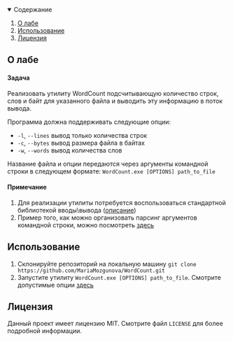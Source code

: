 <!-- TABLE OF CONTENTS -->
<details open="open">
  <summary>Содержание</summary>
  <ol>
    <li><a href="#about">О лабе</a></li>
    <li><a href="#usage">Использование</a></li>
    <li><a href="#license">Лицензия</a></li>
  </ol>
</details>



## <a name="about">О лабе</a>

#### Задача
Реализовать утилиту WordCount подсчитывающую количество строк, слов и байт для указанного файла и выводить эту информацию в поток вывода.

Программа должна поддерживать следующие опции:
* `-l`, `--lines` вывод только количества строк
* `-c`, `--bytes` вывод размера файла в байтах
* `-w`, `--words` вывод количества слов

Название файла и опции передаются через аргументы командной строки в следующем формате:
`WordCount.exe [OPTIONS] path_to_file`

#### Примечание
1. Для реализации утилиты потребуется воспользоваться
стандартной библиотекой вводы\вывода ([описание](https://en.cppreference.com/w/c/io))
2. Пример того, как можно организовать парсинг
аргументов командной строки, можно посмотреть [здесь](http://www.cplusplus.com/articles/DEN36Up4/)



## <a name="usage">Использование</a>

1. Склонируйте репозиторий на локальную машину `git clone https://github.com/MariaMozgunova/WordCount.git`
2. Запустите утилиту `WordCount.exe [OPTIONS] path_to_file`. Смотрите допустимые опции [здесь](#about)


## <a name="license">Лицензия</a>

Данный проект имеет лицензию MIT. Смотрите файл `LICENSE` для более подробной информации.
